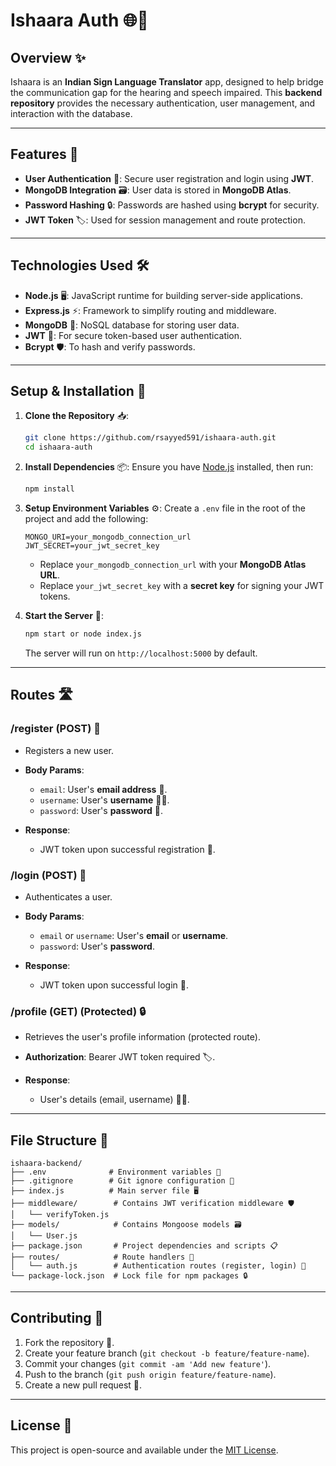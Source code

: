 # Ishaara Auth 🌐🤖

## Overview ✨

Ishaara is an **Indian Sign Language Translator** app, designed to help bridge the communication gap for the hearing and speech impaired. This **backend repository** provides the necessary authentication, user management, and interaction with the database.

---

## Features 🚀

* **User Authentication** 🔐: Secure user registration and login using **JWT**.
* **MongoDB Integration** 🗃️: User data is stored in **MongoDB Atlas**.
* **Password Hashing** 🔒: Passwords are hashed using **bcrypt** for security.
* **JWT Token** 🏷️: Used for session management and route protection.

---

## Technologies Used 🛠️

* **Node.js** 🖥️: JavaScript runtime for building server-side applications.
* **Express.js** ⚡: Framework to simplify routing and middleware.
* **MongoDB** 🌱: NoSQL database for storing user data.
* **JWT** 🔑: For secure token-based user authentication.
* **Bcrypt** 🛡️: To hash and verify passwords.

---

## Setup & Installation 🔧

1. **Clone the Repository** 📥:

   ```bash
   git clone https://github.com/rsayyed591/ishaara-auth.git
   cd ishaara-auth
   ```

2. **Install Dependencies** 📦:
   Ensure you have [Node.js](https://nodejs.org/) installed, then run:

   ```bash
   npm install
   ```

3. **Setup Environment Variables** ⚙️:
   Create a `.env` file in the root of the project and add the following:

   ```
   MONGO_URI=your_mongodb_connection_url
   JWT_SECRET=your_jwt_secret_key
   ```

   * Replace `your_mongodb_connection_url` with your **MongoDB Atlas URL**.
   * Replace `your_jwt_secret_key` with a **secret key** for signing your JWT tokens.

4. **Start the Server** 🚀:

   ```bash
   npm start or node index.js
   ```

   The server will run on `http://localhost:5000` by default.

---

## Routes 🛣️

### **/register** (POST) 📝

* Registers a new user.
* **Body Params**:

  * `email`: User's **email address** 📧.
  * `username`: User's **username** 🧑‍💻.
  * `password`: User's **password** 🔑.
* **Response**:

  * JWT token upon successful registration 🏅.

### **/login** (POST) 🔑

* Authenticates a user.
* **Body Params**:

  * `email` or `username`: User's **email** or **username**.
  * `password`: User's **password**.
* **Response**:

  * JWT token upon successful login 🎉.

### **/profile** (GET) (Protected) 🔒

* Retrieves the user's profile information (protected route).
* **Authorization**: Bearer JWT token required 🏷️.
* **Response**:

  * User's details (email, username) 🧑‍💻.

---

## File Structure 📂

```
ishaara-backend/
├── .env              # Environment variables 🔑
├── .gitignore        # Git ignore configuration 🛑
├── index.js          # Main server file 🖥️
├── middleware/        # Contains JWT verification middleware 🛡️
│   └── verifyToken.js
├── models/            # Contains Mongoose models 🗃️
│   └── User.js
├── package.json       # Project dependencies and scripts 📋
├── routes/            # Route handlers 📍
│   └── auth.js        # Authentication routes (register, login) 🔐
└── package-lock.json  # Lock file for npm packages 🔒
```

---

## Contributing 🤝

1. Fork the repository 🍴.
2. Create your feature branch (`git checkout -b feature/feature-name`).
3. Commit your changes (`git commit -am 'Add new feature'`).
4. Push to the branch (`git push origin feature/feature-name`).
5. Create a new pull request 🔀.

---

## License 📜

This project is open-source and available under the [MIT License](LICENSE).
